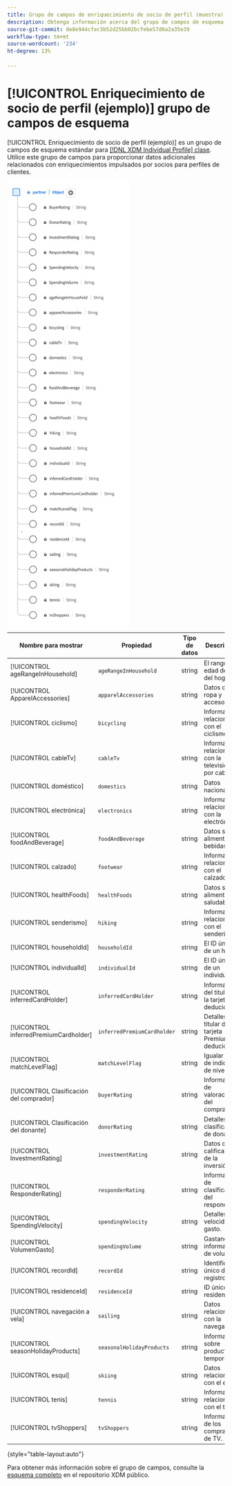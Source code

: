 ```yaml
---
title: Grupo de campos de enriquecimiento de socio de perfil (muestra)
description: Obtenga información acerca del grupo de campos de esquema Enriquecimiento del socio de perfil (ejemplo).
source-git-commit: de8e944cfec3b52d25bb02bcfebe57d6a2a35e39
workflow-type: tm+mt
source-wordcount: '234'
ht-degree: 13%

---
```



# [!UICONTROL Enriquecimiento de socio de perfil (ejemplo)] grupo de campos de esquema

[!UICONTROL Enriquecimiento de socio de perfil (ejemplo)] es un grupo de campos de esquema estándar para [[!DNL XDM Individual Profile] clase](../../classes/individual-profile.md). Utilice este grupo de campos para proporcionar datos adicionales relacionados con enriquecimientos impulsados por socios para perfiles de clientes.

![Un diagrama de la [!UICONTROL Enriquecimiento de socio de perfil (ejemplo)] grupo de campos.](../../images/field-groups/profile-partner-enrichment-sample.png)

| Nombre para mostrar | Propiedad | Tipo de datos | Descripción |
|-----------------------------|------------------------|-----------|----------------------------------|
| [!UICONTROL ageRangeInHousehold] | `ageRangeInHousehold` | string | El rango de edad dentro del hogar. |
| [!UICONTROL ApparelAccessories] | `apparelAccessories` | string | Datos de ropa y accesorios. |
| [!UICONTROL ciclismo] | `bicycling` | string | Información relacionada con el ciclismo. |
| [!UICONTROL cableTv] | `cableTv` | string | Información relacionada con la televisión por cable. |
| [!UICONTROL doméstico] | `domestics` | string | Datos nacionales. |
| [!UICONTROL electrónica] | `electronics` | string | Información relacionada con la electrónica. |
| [!UICONTROL foodAndBeverage] | `foodAndBeverage` | string | Datos sobre alimentos y bebidas. |
| [!UICONTROL calzado] | `footwear` | string | Información relacionada con el calzado. |
| [!UICONTROL healthFoods] | `healthFoods` | string | Datos sobre alimentos saludables. |
| [!UICONTROL senderismo] | `hiking` | string | Información relacionada con el senderismo. |
| [!UICONTROL householdId] | `householdId` | string | El ID único de un hogar. |
| [!UICONTROL individualId] | `individualId` | string | El ID único de un individuo. |
| [!UICONTROL inferredCardHolder] | `inferredCardHolder` | string | Información del titular de la tarjeta deducida. |
| [!UICONTROL inferredPremiumCardholder] | `inferredPremiumCardholder` | string | Detalles del titular de la tarjeta Premium deducida. |
| [!UICONTROL matchLevelFlag] | `matchLevelFlag` | string | Igualar datos de indicador de nivel. |
| [!UICONTROL Clasificación del comprador] | `buyerRating` | string | Información de valoración del comprador. |
| [!UICONTROL Clasificación del donante] | `donorRating` | string | Detalles de clasificación de donantes. |
| [!UICONTROL InvestmentRating] | `investmentRating` | string | Datos de calificación de la inversión. |
| [!UICONTROL ResponderRating] | `responderRating` | string | Información de clasificación del respondedor. |
| [!UICONTROL SpendingVelocity] | `spendingVelocity` | string | Detalles de velocidad de gasto. |
| [!UICONTROL VolumenGasto] | `spendingVolume` | string | Gastando información de volumen. |
| [!UICONTROL recordId] | `recordId` | string | Identificador único de registro. |
| [!UICONTROL residenceId] | `residenceId` | string | ID único de residencia. |
| [!UICONTROL navegación a vela] | `sailing` | string | Datos relacionados con la navegación. |
| [!UICONTROL seasonHolidayProducts] | `seasonalHolidayProducts` | string | Información sobre productos de temporada. |
| [!UICONTROL esquí] | `skiing` | string | Datos relacionados con el esquí. |
| [!UICONTROL tenis] | `tennis` | string | Información relacionada con el tenis. |
| [!UICONTROL tvShoppers] | `tvShoppers` | string | Información de los compradores de TV. |

{style="table-layout:auto"}

Para obtener más información sobre el grupo de campos, consulte la [esquema completo](https://github.com/adobe/xdm/blob/master/components/fieldgroups/profile/partner-profile-enrichment/profile-partner-enrichment-sample.schema.json) en el repositorio XDM público.
